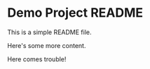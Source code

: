 # Demo Project README

This is a simple README file.

Here's some more content.

Here comes trouble!

